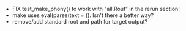 - FIX test\_make\_phony() to work with "all.Rout" in the rerun section!
- make uses eval(parse(text = )). Isn't there a better way?
- remove/add standard root and path for target output?
